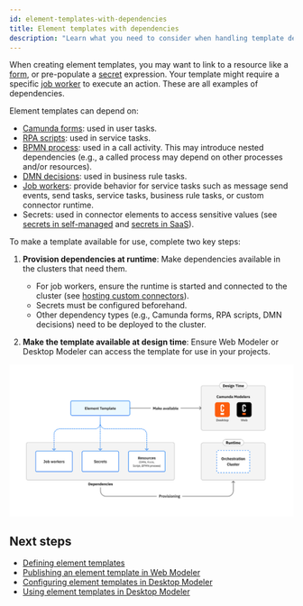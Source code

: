 ```yaml
---
id: element-templates-with-dependencies
title: Element templates with dependencies
description: "Learn what you need to consider when handling template dependencies."
---
```


When creating element templates, you may want to link to a resource like a [form](/components/modeler/forms/camunda-forms-reference.md), or pre-populate a [secret](/components/connectors/use-connectors/index.md#using-secrets) expression. Your template might require a specific [job worker](/components/concepts/job-workers.md) to execute an action. These are all examples of dependencies.

Element templates can depend on:

- [Camunda forms](/components/modeler/forms/camunda-forms-reference.md): used in user tasks.
- [RPA scripts](/components/rpa/overview.md): used in service tasks.
- [BPMN process](/components/modeler/bpmn/bpmn.md): used in a call activity. This may introduce nested dependencies (e.g., a called process may depend on other processes and/or resources).
- [DMN decisions](/components/modeler/dmn/dmn.md): used in business rule tasks.
- [Job workers](/components/concepts/job-workers.md): provide behavior for service tasks such as message send events, send tasks, service tasks, business rule tasks, or custom connector runtime.
- Secrets: used in connector elements to access sensitive values (see [secrets in self-managed](/self-managed/components/connectors/connectors-configuration.md#secrets) and [secrets in SaaS](/components/console/manage-clusters/manage-secrets.md)).

To make a template available for use, complete two key steps:

1. **Provision dependencies at runtime**: Make dependencies available in the clusters that need them.
   - For job workers, ensure the runtime is started and connected to the cluster (see [hosting custom connectors](/components/connectors/custom-built-connectors/host-custom-connector.md)).
   - Secrets must be configured beforehand.
   - Other dependency types (e.g., Camunda forms, RPA scripts, DMN decisions) need to be deployed to the cluster.

2. **Make the template available at design time**: Ensure Web Modeler or Desktop Modeler can access the template for use in your projects.

![Element template dependencies](./img/element-template-dependencies.png)

## Next steps

- [Defining element templates](./defining-templates.md)
- [Publishing an element template in Web Modeler](/components/connectors/manage-connector-templates.md#publish-a-connector-template)
- [Configuring element templates in Desktop Modeler](/components/modeler/desktop-modeler/element-templates/configuring-templates.md)
- [Using element templates in Desktop Modeler](/components/modeler/desktop-modeler/element-templates/using-templates.md)
